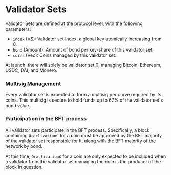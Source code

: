 # Validator Sets

Validator Sets are defined at the protocol level, with the following parameters:

- `index` (VS):        Validator set index, a global key atomically increasing
from 0.
- `bond`  (Amount):    Amount of bond per key-share of this validator set.
- `coins` (Vec<Coin>): Coins managed by this validator set.

At launch, there will solely be validator set 0, managing Bitcoin, Ethereum,
USDC, DAI, and Monero.

### Multisig Management

Every validator set is expected to form a multisig per curve required by its
coins. This multisig is secure to hold funds up to 67% of the validator set's
bond value.

### Participation in the BFT process

All validator sets participate in the BFT process. Specifically, a block
containing `Oraclization`s for a coin must be approved by the BFT majority of
the validator set responsible for it, along with the BFT majority of the network
by bond.

At this time, `Oraclization`s for a coin are only expected to be included when a
validator from the validator set managing the coin is the producer of the block
in question.
